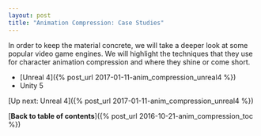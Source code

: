 ```yaml
---
layout: post
title: "Animation Compression: Case Studies"
---
```

In order to keep the material concrete, we will take a deeper look at some popular video game engines. We will highlight the techniques that they use for character animation compression and where they shine or come short.

*  [Unreal 4]({% post_url 2017-01-11-anim_compression_unreal4 %})
*  Unity 5

[Up next: Unreal 4]({% post_url 2017-01-11-anim_compression_unreal4 %})

[**Back to table of contents**]({% post_url 2016-10-21-anim_compression_toc %})

